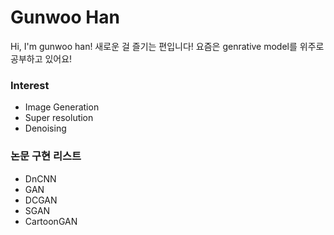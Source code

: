 # Gunwoo Han

Hi, I'm gunwoo han!
새로운 걸 즐기는 편입니다!
요즘은 genrative model를 위주로 공부하고 있어요!


### Interest
- Image Generation
- Super resolution
- Denoising

### 논문 구현 리스트
- DnCNN
- GAN
- DCGAN
- SGAN
- CartoonGAN


